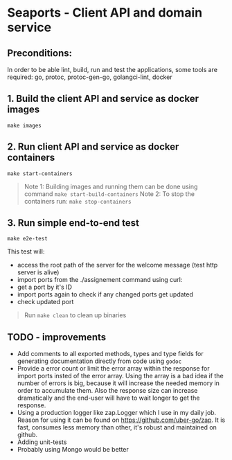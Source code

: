 # Seaports - Client API and domain service

## Preconditions:
In order to be able lint, build, run and test the applications, some tools are required:
go, protoc, protoc-gen-go, golangci-lint, docker

## 1. Build the client API and service as docker images
```
make images
```
## 2. Run client API and service as docker containers
```
make start-containers
```
> Note 1: Building images and running them can be done using command `make start-build-containers`
> Note 2: To stop the containers run: `make stop-containers`

## 3. Run simple end-to-end test 
```
make e2e-test
```
This test will:
 - access the root path of the server for the welcome message (test http server is alive)
 - import ports from the ./assignement command using curl: 
 - get a port by it's ID
 - import ports again to check if any changed ports get updated
 - check updated port

> Run `make clean` to clean up binaries


## TODO - improvements
- Add comments to all exported methods, types and type fields for generating documentation directly from code using `godoc`
- Provide a error count or limit the error array within the response for import ports insted of the error array. Using the array is a bad idea if the number of errors is big, because it will increase the needed memory in order to accumulate them. Also the response size can increase dramatically and the end-user will have to wait longer to get the response.
- Using a production logger like zap.Logger which I use in my daily job. Reason for using it can be found on https://github.com/uber-go/zap. It is fast, consumes less memory than other, it's robust and maintained on github. 
- Adding unit-tests
- Probably using Mongo would be better
